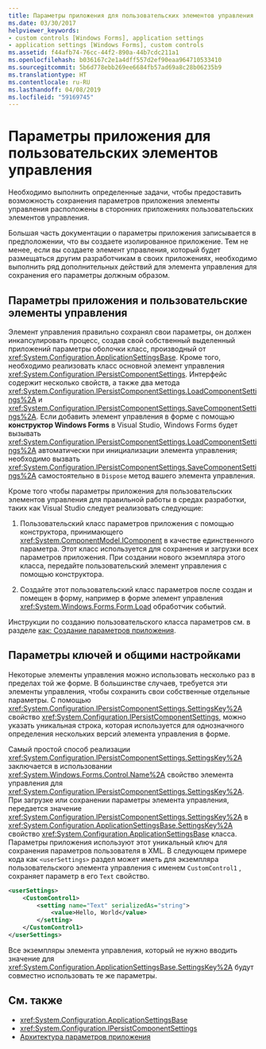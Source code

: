 ```yaml
---
title: Параметры приложения для пользовательских элементов управления
ms.date: 03/30/2017
helpviewer_keywords:
- custom controls [Windows Forms], application settings
- application settings [Windows Forms], custom controls
ms.assetid: f44afb74-76cc-44f2-890a-44b7cdc211a1
ms.openlocfilehash: b036167c2e1a4dff557d2ef90eaa964710533410
ms.sourcegitcommit: 5b6d778ebb269ee6684fb57ad69a8c28b06235b9
ms.translationtype: HT
ms.contentlocale: ru-RU
ms.lasthandoff: 04/08/2019
ms.locfileid: "59169745"
---
```

# <a name="application-settings-for-custom-controls"></a>Параметры приложения для пользовательских элементов управления
Необходимо выполнить определенные задачи, чтобы предоставить возможность сохранения параметров приложения элементы управления расположены в сторонних приложениях пользовательских элементов управления.  
  
 Большая часть документации о параметры приложения записывается в предположении, что вы создаете изолированное приложение. Тем не менее, если вы создаете элемент управления, который будет размещаться другим разработчикам в своих приложениях, необходимо выполнить ряд дополнительных действий для элемента управления для сохранения его параметры должным образом.  
  
## <a name="application-settings-and-custom-controls"></a>Параметры приложения и пользовательские элементы управления  
 Элемент управления правильно сохранял свои параметры, он должен инкапсулировать процесс, создав свой собственный выделенный приложений параметры оболочки класс, производный от <xref:System.Configuration.ApplicationSettingsBase>. Кроме того, необходимо реализовать класс основной элемент управления <xref:System.Configuration.IPersistComponentSettings>. Интерфейс содержит несколько свойств, а также два метода <xref:System.Configuration.IPersistComponentSettings.LoadComponentSettings%2A> и <xref:System.Configuration.IPersistComponentSettings.SaveComponentSettings%2A>. Если добавить элемент управления в форме с помощью **конструктор Windows Forms** в Visual Studio, Windows Forms будет вызывать <xref:System.Configuration.IPersistComponentSettings.LoadComponentSettings%2A> автоматически при инициализации элемента управления; необходимо вызвать <xref:System.Configuration.IPersistComponentSettings.SaveComponentSettings%2A> самостоятельно в `Dispose` метод вашего элемента управления.  
  
 Кроме того чтобы параметры приложения для пользовательских элементов управления для правильной работы в средах разработки, таких как Visual Studio следует реализовать следующие:  
  
1.  Пользовательский класс параметров приложения с помощью конструктора, принимающего <xref:System.ComponentModel.IComponent> в качестве единственного параметра. Этот класс используется для сохранения и загрузки всех параметров приложения. При создании нового экземпляра этого класса, передайте пользовательский элемент управления с помощью конструктора.  
  
2.  Создайте этот пользовательский класс параметров после создан и помещен в форму, например в форме элемент управления <xref:System.Windows.Forms.Form.Load> обработчик событий.  
  
 Инструкции по созданию пользовательского класса параметров см. в разделе [как: Создание параметров приложения](how-to-create-application-settings.md).  
  
## <a name="settings-keys-and-shared-settings"></a>Параметры ключей и общими настройками  
 Некоторые элементы управления можно использовать несколько раз в пределах той же форме. В большинстве случаев, требуется эти элементы управления, чтобы сохранить свои собственные отдельные параметры. С помощью <xref:System.Configuration.IPersistComponentSettings.SettingsKey%2A> свойство <xref:System.Configuration.IPersistComponentSettings>, можно указать уникальная строка, которая используется для однозначного определения нескольких версий элемента управления в форме.  
  
 Самый простой способ реализации <xref:System.Configuration.IPersistComponentSettings.SettingsKey%2A> заключается в использовании <xref:System.Windows.Forms.Control.Name%2A> свойство элемента управления для <xref:System.Configuration.IPersistComponentSettings.SettingsKey%2A>. При загрузке или сохранении параметры элемента управления, передается значение <xref:System.Configuration.IPersistComponentSettings.SettingsKey%2A> в <xref:System.Configuration.ApplicationSettingsBase.SettingsKey%2A> свойство <xref:System.Configuration.ApplicationSettingsBase> класса. Параметры приложения используют этот уникальный ключ для сохранения параметров пользователя в XML. В следующем примере кода как `<userSettings>` раздел может иметь для экземпляра пользовательского элемента управления с именем `CustomControl1` , сохраняет параметр в его `Text` свойство.  
  
```xml  
<userSettings>  
    <CustomControl1>  
        <setting name="Text" serializedAs="string">  
            <value>Hello, World</value>  
        </setting>  
    </CustomControl1>  
</userSettings>  
```  
  
 Все экземпляры элемента управления, который не нужно вводить значение для <xref:System.Configuration.ApplicationSettingsBase.SettingsKey%2A> будут совместно использовать те же параметры.  
  
## <a name="see-also"></a>См. также

- <xref:System.Configuration.ApplicationSettingsBase>
- <xref:System.Configuration.IPersistComponentSettings>
- [Архитектура параметров приложения](application-settings-architecture.md)

